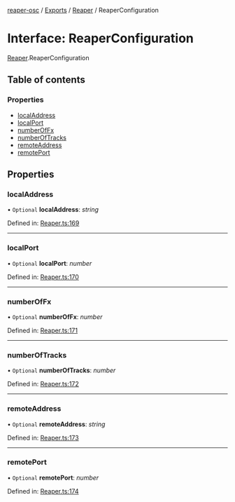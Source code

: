 [reaper-osc](../README.md) / [Exports](../modules.md) / [Reaper](../modules/reaper.md) / ReaperConfiguration

# Interface: ReaperConfiguration

[Reaper](../modules/reaper.md).ReaperConfiguration

## Table of contents

### Properties

- [localAddress](reaper.reaperconfiguration.md#localaddress)
- [localPort](reaper.reaperconfiguration.md#localport)
- [numberOfFx](reaper.reaperconfiguration.md#numberoffx)
- [numberOfTracks](reaper.reaperconfiguration.md#numberoftracks)
- [remoteAddress](reaper.reaperconfiguration.md#remoteaddress)
- [remotePort](reaper.reaperconfiguration.md#remoteport)

## Properties

### localAddress

• `Optional` **localAddress**: *string*

Defined in: [Reaper.ts:169](https://github.com/LykaiosNZ/reaper-osc.js/blob/7ba97a3/src/Reaper.ts#L169)

___

### localPort

• `Optional` **localPort**: *number*

Defined in: [Reaper.ts:170](https://github.com/LykaiosNZ/reaper-osc.js/blob/7ba97a3/src/Reaper.ts#L170)

___

### numberOfFx

• `Optional` **numberOfFx**: *number*

Defined in: [Reaper.ts:171](https://github.com/LykaiosNZ/reaper-osc.js/blob/7ba97a3/src/Reaper.ts#L171)

___

### numberOfTracks

• `Optional` **numberOfTracks**: *number*

Defined in: [Reaper.ts:172](https://github.com/LykaiosNZ/reaper-osc.js/blob/7ba97a3/src/Reaper.ts#L172)

___

### remoteAddress

• `Optional` **remoteAddress**: *string*

Defined in: [Reaper.ts:173](https://github.com/LykaiosNZ/reaper-osc.js/blob/7ba97a3/src/Reaper.ts#L173)

___

### remotePort

• `Optional` **remotePort**: *number*

Defined in: [Reaper.ts:174](https://github.com/LykaiosNZ/reaper-osc.js/blob/7ba97a3/src/Reaper.ts#L174)
